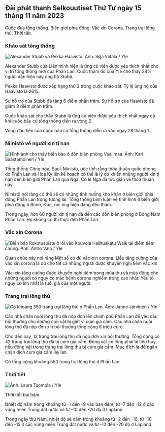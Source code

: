 ## Đài phát thanh Selkouutiset Thứ Tư ngày 15 tháng 11 năm 2023

Cuộc đua tổng thống. Biên giới phía đông. Vắc xin Corona. Trang trại lông thú. Thời tiết.

### Khảo sát tổng thống

![Alexander Stubb và Pekka Haavisto. Ảnh: Silja Viitala / Yle](https://images.cdn.yle.fi/image/upload/c_crop,h_3188,w_5668,x_0,y_327/ar_1.7777777777777777,c_fill,g_faces,h_675,w_1200/dpr_1.0/q_auto:eco/f_auto/fl_lossy/v1698912813/39-11947566543595173663)

Alexander Stubb của Liên minh hiện là ứng cử viên được yêu thích nhất cho vị trí tổng thống mới của Phần Lan. Cuộc thăm dò của Yle cho thấy 28% người dân hiện nay ủng hộ Stubb.

Pekka Haavisto được xếp hạng thứ 2 trong cuộc khảo sát. Tỷ lệ ủng hộ của Haavisto là 26%.

Sự hỗ trợ của Stubb đã tăng 6 điểm phần trăm. Sự hỗ trợ của Haavisto đã giảm 3 điểm phần trăm.

Cuộc khảo sát cho thấy Stubb là ứng cử viên được yêu thích nhất ngay cả khi cuộc bầu cử tổng thống diễn ra vòng 2.

Vòng đầu tiên của cuộc bầu cử tổng thống diễn ra vào ngày 28 tháng 1.

### Niinistö về người xin tị nạn

![Hình ảnh cho thấy biển báo ở đồn biên phòng Vaalimaa. Ảnh: Kari Saastamoinen / Yle](https://images.cdn.yle.fi/image/upload/c_crop,h_2908,w_5178,x_0,y_0/ar_1.7777777777777777,c_fill,g_faces,h_675,w_1200/dpr_1.0/q_auto:eco/f_auto/fl_lossy/v1699908638/39-120003165528559efc2b)

Tổng thống Cộng hòa, Sauli Niinistö, ước tính rằng thỏa thuận quốc phòng do Phần Lan và Hoa Kỳ lên kế hoạch có thể là lý do khiến những người xin tị nạn đến biên giới Phần Lan qua Nga. Có lẽ Nga đã tức giận về thỏa thuận này.

Niinistö nói rằng có thể sẽ có những tình huống khó khăn ở biên giới phía đông Phần Lan trong tương lai. Tổng thống bình luận về tình hình ở biên giới phía đông ở Bonn, Đức, nơi ông hiện đang đến thăm.

Trong ngày, hơn 60 người xin tị nạn đã đến các đồn biên phòng ở Đông Nam Phần Lan. Họ không có thị thực đến Phần Lan.

### Vắc xin Corona

![Biển báo Rokotuspiste ở lối vào Kouvola Hallituskatu Walk tại điểm tiêm chủng. Ảnh: Antro Valo / Yle](https://images.cdn.yle.fi/image/upload/c_crop,h_3247,w_5773,x_0,y_601/ar_1.7777777777777777,c_fill,g_faces,h_675,w_1200/dpr_1.0/q_auto:eco/f_auto/fl_lossy/v1699867130/39-11997076551e51acfff3)

Quan chức này nói rằng Một số có đủ vắc-xin corona. Liều tăng cường của vắc xin corona là đủ cho tất cả những người được khuyến nghị tiêm vắc xin.

Vắc-xin tăng cường được khuyến nghị tiêm trong mùa thu và mùa đông cho những người có nguy cơ mắc bệnh corona nghiêm trọng cao nhất. Yếu tố nguy cơ lớn nhất là tuổi già của một người.

### Trang trại lông thú

![Có khoảng 550 trang trại lông thú ở Phần Lan. Ảnh: Janne Järvinen / Yle](https://images.cdn.yle.fi/image/upload/c_crop,h_4597,w_8174,x_18,y_0/ar_1.7777777777777777,c_fill,g_faces,h_675,w_1200/dpr_1.0/q_auto:eco/f_auto/fl_lossy/v1696520468/39-1181997651ed401620a0)

Các nhà chăn nuôi lông thú đã nộp đơn lên chính phủ Phần Lan để yêu cầu bồi thường cho những con vật bị giết vì cúm gia cầm. Các nhà chăn nuôi lông thú đã nộp đơn xin bồi thường tổng cộng 6 triệu euro.

Cho đến nay, 12 trang trại lông thú đã nộp đơn xin bồi thường. Tổng cộng có 42 trang trại lông thú đã bị cúm gia cầm. Động vật có lông phải bị tiêu hủy nếu động vật trong trang trại lông thú bị cúm gia cầm. Mục đích là để ngăn chặn dịch cúm gia cầm lây lan.

Có tổng cộng khoảng 550 trang trại lông thú ở Phần Lan.

### Thời tiết

![ Ảnh: Laura Tuomola / Yle](https://images.cdn.yle.fi/image/upload/c_crop,h_1080,w_1919,x_0,y_0/ar_1.7777777777777777,c_fill,g_faces,h_675,w_1200/dpr_1.0/q_auto:eco/f_auto/fl_lossy/v1700050702/39-12009776554b6f9117dc)

Thời tiết bụi bặm.

Nhiệt độ nằm trong khoảng từ -1 đến -9 vào ban đêm, từ -7 đến -12 ở các vùng miền Trung đất nước và từ -10 đến -20 độ ở Lapland.

Trong ngày thứ Năm, nhiệt độ sẽ nằm trong khoảng từ -2 đến -10, từ -10 đến -15 ở các vùng miền Trung đất nước và từ -10 đến -20 độ ở Lapland.